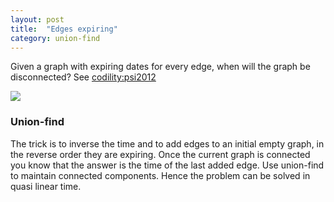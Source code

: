 ```yaml
---
layout: post
title:  "Edges expiring"
category: union-find
---
```


Given a graph with expiring dates for every edge, when will the graph be disconnected? See [codility:psi2012](https://codility.com/programmers/challenges/psi2012/)

![](/~durrc/tryalgo/images/edges-expiring.png)


### Union-find

The trick is to inverse the time and to add edges to an initial empty graph, in the reverse order they are expiring.  Once the current graph is connected you know that the answer is the time of the last added edge.  Use union-find to maintain connected components.  Hence the problem can be solved in quasi linear time.